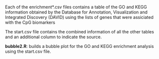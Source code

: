 Each of the enrichment*.csv files contains a table of the GO and KEGG information obtained by the Database for Annotation, Visualization and Integrated Discovery (DAVID) using the lists of genes that were assiciated with the CpG biomarkers

The start.csv file contains the combined information of all the other tables and an additional column to indicate the source.

**bubble2.R**: builds a bubble plot for the GO and KEGG enrichment analysis using the start.csv file.

